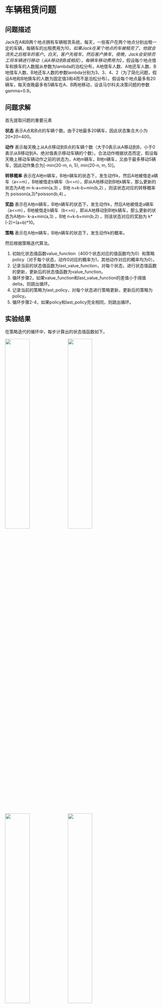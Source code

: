 # 车辆租赁问题


## 问题描述
Jack在A和B两个地点拥有车辆租赁系统，每天，一些客户在两个地点分别出租一定的车辆，每辆车的出租费用为$10，如果Jack在某个地点的车被租完了，他就会流失之后租车的客户。白天，客户先租车，然后客户换车，夜晚，Jack会安排员工将车辆进行移动（从A移动到B或相反），每辆车移动费用为$2，假设每个地点借车和换车的人数服从参数为lambda的泊松分布，A地借车人数、A地还车人数、B地借车人数、B地还车人数的参数lambda分别为3、3、4、2（为了简化问题，假设A地和B地换车的人数为固定值3和4而不是泊松分布）。假设每个地点最多有20辆车，每天夜晚最多有5辆车在A、B两地移动，设该马尔科夫决策问题的参数gamma=0.9。


## 问题求解

首先提取问题的重要元素

**状态** 表示A点和B点的车辆个数。由于2地最多20辆车，因此状态集合大小为20*20=400。

**动作** 表示每天晚上从A点移动到B点的车辆个数（大于0表示从A移动到B，小于0表示从B移动到A，绝对值表示移动车辆的个数）。合法动作根据状态而定，假设每天晚上移动车辆动作之前的状态为，A地m辆车，B地n辆车，又由于最多移动5辆车，因此动作集合为[-min(20-m, n, 5), min(20-n, m, 5)]。

**转移概率** 表示在A地m辆车，B地n辆车的状态下，发生动作k，然后A地被借走a辆车（a<=m），B地被借走b辆车（b<=n），即从A地移动到B地k辆车，那么更新的状态为A地 m-k-a+min(a,3) ，B地 n+k-b+min(b,2) ，则该状态对应的转移概率为 poisson(a,3)\*poisson(b,4) 。

**奖励** 表示在A地m辆车，B地n辆车的状态下，发生动作k，然后A地被借走a辆车（a<=m），B地被借走b辆车（b<=n），即从A地移动到B地k辆车，那么更新的状态为A地m- k-a+min(a,3) ，B地 n+k-b+min(b,2) ，则该状态对应的奖励为 k\*(-2)+(a+b)\*10。

**策略** 表示在A地m辆车，B地n辆车的状态下，发生动作k的概率。

然后根据策略迭代算法。

1. 初始化状态值函数value_function（400个状态对应的值函数均为0）和策略policy（对于每个状态，动作0对应的概率为1，其他动作对应的概率均为0）。
2. 记录当前的状态值函数为last_value_function，对每个状态，进行状态值函数的更新，更新后的状态值函数为value_function。
3. 循环步骤2，如果value_function和last_value_function的差值小于阈值delta，则跳出循环。
4. 记录当前的策略为last_policy，对每个状态进行策略更新，更新后的策略为policy。
5. 循环步骤2-4，如果policy和last_policy完全相同，则跳出循环。


## 实验结果

在策略迭代的循环中，每步计算出的状态值函数如下。

<img width="40%" height="40%" src="https://github.com/persistforever/ReinforcementLearning/blob/master/carrental/experiments/value1.png?raw=true">

<img width="40%" height="40%" src="https://github.com/persistforever/ReinforcementLearning/blob/master/carrental/experiments/value2.png?raw=true">

<img width="40%" height="40%" src="https://github.com/persistforever/ReinforcementLearning/blob/master/carrental/experiments/value3.png?raw=true">

<img width="40%" height="40%" src="https://github.com/persistforever/ReinforcementLearning/blob/master/carrental/experiments/value4.png?raw=true">

每步算出的策略如下。

<img width="40%" height="40%" src="https://github.com/persistforever/ReinforcementLearning/blob/master/carrental/experiments/policy1.png?raw=true">

<img width="40%" height="40%" src="https://github.com/persistforever/ReinforcementLearning/blob/master/carrental/experiments/policy1.png?raw=true">

<img width="40%" height="40%" src="https://github.com/persistforever/ReinforcementLearning/blob/master/carrental/experiments/policy1.png?raw=true">

<img width="40%" height="40%" src="https://github.com/persistforever/ReinforcementLearning/blob/master/carrental/experiments/policy1.png?raw=true">
